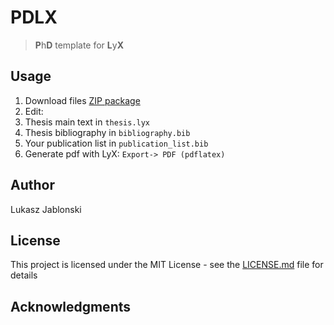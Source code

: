 # PDLX
> **P**h**D** template for **L**y**X**

## Usage
1. Download files [ZIP package](https://github.com/lukaszjablonski/PDLX/archive/master.zip)
2. Edit:
  1. Thesis main text in `thesis.lyx`
  2. Thesis bibliography in `bibliography.bib`
  3. Your publication list in `publication_list.bib`
  4. Generate pdf with LyX: `Export-> PDF (pdflatex)`

## Author
Lukasz Jablonski

## License
This project is licensed under the MIT License - see the [LICENSE.md](LICENSE.md) file for details

## Acknowledgments
